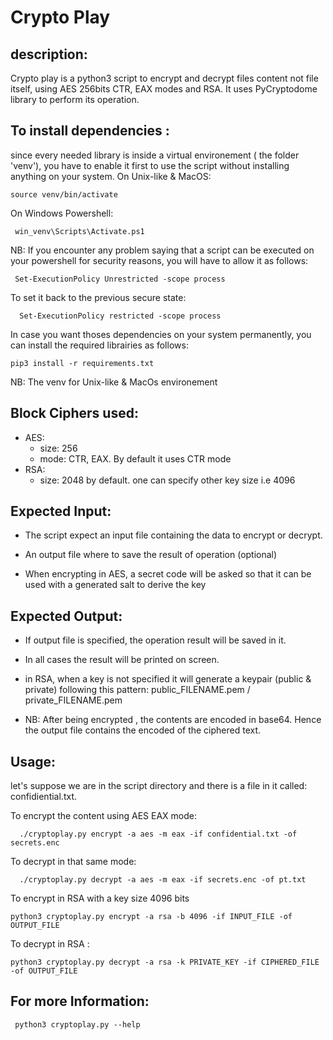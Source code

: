 
# Crypto Play                 
 


## description:
    
Crypto play is a python3 script to encrypt and decrypt files content not file itself, using AES 256bits CTR, EAX modes and RSA.
It uses PyCryptodome library to perform its operation.

## To install dependencies : 

since every needed library is inside a virtual environement ( the folder 'venv'), you have to enable it first to use the script without installing anything on your system.
On Unix-like & MacOS:
        
    source venv/bin/activate
    
On Windows Powershell:
     
     win_venv\Scripts\Activate.ps1
     
NB: If you encounter any problem saying that a script can be executed on your powershell for security reasons, you will have to allow it as follows:

     Set-ExecutionPolicy Unrestricted -scope process
     
To set it back to the previous secure state:
      
      Set-ExecutionPolicy restricted -scope process
    
       
 In case you want thoses dependencies on your system permanently, you can install the required librairies as follows: 

    pip3 install -r requirements.txt
    
    
NB: The venv for Unix-like & MacOs environement


## Block Ciphers used:
* AES:
   - size: 256
   - mode: CTR, EAX. By default it uses CTR mode
* RSA:
   - size: 2048 by default. one can specify other key size i.e 4096


## Expected Input: 
* The script expect an input file containing the data to encrypt or decrypt.

* An output file where to save the result of operation (optional)
    
* When encrypting in AES, a secret code will be asked so that it can be used  with a generated salt to derive the key


## Expected Output:
* If output file is specified, the operation result will be saved in it.
* In all cases the result will be printed on screen.
 
* in RSA, when a key is not specified it will generate a keypair (public & private) following this pattern: public_FILENAME.pem / private_FILENAME.pem
    
* NB: After being encrypted , the contents are encoded in base64. Hence the output file contains the encoded of the ciphered text. 


## Usage: 
let's suppose we are in the script directory and there is  a file in it called: confidiential.txt.

To encrypt the content using AES EAX mode:
      
      ./cryptoplay.py encrypt -a aes -m eax -if confidential.txt -of secrets.enc
      

To decrypt in that same mode: 
      
      ./cryptoplay.py decrypt -a aes -m eax -if secrets.enc -of pt.txt
      

To encrypt in RSA with a key size 4096 bits
    
    python3 cryptoplay.py encrypt -a rsa -b 4096 -if INPUT_FILE -of OUTPUT_FILE
    

To decrypt in RSA :
    
    python3 cryptoplay.py decrypt -a rsa -k PRIVATE_KEY -if CIPHERED_FILE -of OUTPUT_FILE
    

    

## For more Information:
    
     python3 cryptoplay.py --help  
    
